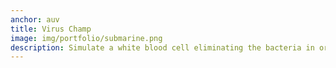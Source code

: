 ```yaml
---
anchor: auv
title: Virus Champ
image: img/portfolio/submarine.png
description: Simulate a white blood cell eliminating the bacteria in order to prevent them from splitting in two and harming the host. WASD for movement and control. Mouse to fire. Mitosis launches a smaller white blood cell at the bacteria, killing on impact. All source code is open source and can be accessed at <a href="https://github.com/SamBow/Programming-Portfolio/tree/master/VirusChampion/Code"</a>.
---
```

